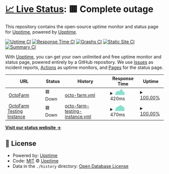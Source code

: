 # [📈 Live Status](https://https://notexpectedyet.github.io): <!--live status--> **🟥 Complete outage**

This repository contains the open-source uptime monitor and status page for [Upptime](https://upptime.js.org), powered by [Upptime](https://github.com/upptime/upptime).

[![Uptime CI](https://github.com/NotExpectedYet/service-monitoring/workflows/Uptime%20CI/badge.svg)](https://github.com/upptime/upptime/actions?query=workflow%3A%22Uptime+CI%22)
[![Response Time CI](https://github.com/NotExpectedYet/service-monitoring/workflows/Response%20Time%20CI/badge.svg)](https://github.com/upptime/upptime/actions?query=workflow%3A%22Response+Time+CI%22)
[![Graphs CI](https://github.com/NotExpectedYet/service-monitoring/workflows/Graphs%20CI/badge.svg)](https://github.com/upptime/upptime/actions?query=workflow%3A%22Graphs+CI%22)
[![Static Site CI](https://github.com/NotExpectedYet/service-monitoring/workflows/Static%20Site%20CI/badge.svg)](https://github.com/upptime/upptime/actions?query=workflow%3A%22Static+Site+CI%22)
[![Summary CI](https://github.com/NotExpectedYet/service-monitoring/workflows/Summary%20CI/badge.svg)](https://github.com/upptime/upptime/actions?query=workflow%3A%22Summary+CI%22)

With [Upptime](https://upptime.js.org), you can get your own unlimited and free uptime monitor and status page, powered entirely by a GitHub repository. We use [Issues](https://github.com/upptime/upptime/issues) as incident reports, [Actions](https://github.com/upptime/upptime/actions) as uptime monitors, and [Pages](https://https://notexpectedyet.github.io) for the status page.

<!--start: status pages-->
<!-- This summary is generated by Upptime (https://github.com/upptime/upptime) -->
<!-- Do not edit this manually, your changes will be overwritten -->
<!-- prettier-ignore -->
| URL | Status | History | Response Time | Uptime |
| --- | ------ | ------- | ------------- | ------ |
| <img alt="" src="https://favicons.githubusercontent.com/octofarm.net" height="13"> [OctoFarm](https://octofarm.net) | 🟥 Down | [octo-farm.yml](https://github.com/OctoFarm/OctoFarm-Service-Monitoring/commits/HEAD/history/octo-farm.yml) | <details><summary><img alt="Response time graph" src="./graphs/octo-farm/response-time-week.png" height="20"> 420ms</summary><br><a href="https://status.octofarm.net/history/octo-farm"><img alt="Response time 436" src="https://img.shields.io/endpoint?url=https%3A%2F%2Fraw.githubusercontent.com%2FOctoFarm%2FOctoFarm-Service-Monitoring%2FHEAD%2Fapi%2Focto-farm%2Fresponse-time.json"></a><br><a href="https://status.octofarm.net/history/octo-farm"><img alt="24-hour response time 337" src="https://img.shields.io/endpoint?url=https%3A%2F%2Fraw.githubusercontent.com%2FOctoFarm%2FOctoFarm-Service-Monitoring%2FHEAD%2Fapi%2Focto-farm%2Fresponse-time-day.json"></a><br><a href="https://status.octofarm.net/history/octo-farm"><img alt="7-day response time 420" src="https://img.shields.io/endpoint?url=https%3A%2F%2Fraw.githubusercontent.com%2FOctoFarm%2FOctoFarm-Service-Monitoring%2FHEAD%2Fapi%2Focto-farm%2Fresponse-time-week.json"></a><br><a href="https://status.octofarm.net/history/octo-farm"><img alt="30-day response time 381" src="https://img.shields.io/endpoint?url=https%3A%2F%2Fraw.githubusercontent.com%2FOctoFarm%2FOctoFarm-Service-Monitoring%2FHEAD%2Fapi%2Focto-farm%2Fresponse-time-month.json"></a><br><a href="https://status.octofarm.net/history/octo-farm"><img alt="1-year response time 436" src="https://img.shields.io/endpoint?url=https%3A%2F%2Fraw.githubusercontent.com%2FOctoFarm%2FOctoFarm-Service-Monitoring%2FHEAD%2Fapi%2Focto-farm%2Fresponse-time-year.json"></a></details> | <details><summary><a href="https://status.octofarm.net/history/octo-farm">100.00%</a></summary><a href="https://status.octofarm.net/history/octo-farm"><img alt="All-time uptime 100.00%" src="https://img.shields.io/endpoint?url=https%3A%2F%2Fraw.githubusercontent.com%2FOctoFarm%2FOctoFarm-Service-Monitoring%2FHEAD%2Fapi%2Focto-farm%2Fuptime.json"></a><br><a href="https://status.octofarm.net/history/octo-farm"><img alt="24-hour uptime 100.00%" src="https://img.shields.io/endpoint?url=https%3A%2F%2Fraw.githubusercontent.com%2FOctoFarm%2FOctoFarm-Service-Monitoring%2FHEAD%2Fapi%2Focto-farm%2Fuptime-day.json"></a><br><a href="https://status.octofarm.net/history/octo-farm"><img alt="7-day uptime 100.00%" src="https://img.shields.io/endpoint?url=https%3A%2F%2Fraw.githubusercontent.com%2FOctoFarm%2FOctoFarm-Service-Monitoring%2FHEAD%2Fapi%2Focto-farm%2Fuptime-week.json"></a><br><a href="https://status.octofarm.net/history/octo-farm"><img alt="30-day uptime 100.00%" src="https://img.shields.io/endpoint?url=https%3A%2F%2Fraw.githubusercontent.com%2FOctoFarm%2FOctoFarm-Service-Monitoring%2FHEAD%2Fapi%2Focto-farm%2Fuptime-month.json"></a><br><a href="https://status.octofarm.net/history/octo-farm"><img alt="1-year uptime 100.00%" src="https://img.shields.io/endpoint?url=https%3A%2F%2Fraw.githubusercontent.com%2FOctoFarm%2FOctoFarm-Service-Monitoring%2FHEAD%2Fapi%2Focto-farm%2Fuptime-year.json"></a></details>
| <img alt="" src="https://favicons.githubusercontent.com/testing.octofarm.net" height="13"> [OctoFarm Testing Instance](https://testing.octofarm.net) | 🟥 Down | [octo-farm-testing-instance.yml](https://github.com/OctoFarm/OctoFarm-Service-Monitoring/commits/HEAD/history/octo-farm-testing-instance.yml) | <details><summary><img alt="Response time graph" src="./graphs/octo-farm-testing-instance/response-time-week.png" height="20"> 470ms</summary><br><a href="https://status.octofarm.net/history/octo-farm-testing-instance"><img alt="Response time 514" src="https://img.shields.io/endpoint?url=https%3A%2F%2Fraw.githubusercontent.com%2FOctoFarm%2FOctoFarm-Service-Monitoring%2FHEAD%2Fapi%2Focto-farm-testing-instance%2Fresponse-time.json"></a><br><a href="https://status.octofarm.net/history/octo-farm-testing-instance"><img alt="24-hour response time 357" src="https://img.shields.io/endpoint?url=https%3A%2F%2Fraw.githubusercontent.com%2FOctoFarm%2FOctoFarm-Service-Monitoring%2FHEAD%2Fapi%2Focto-farm-testing-instance%2Fresponse-time-day.json"></a><br><a href="https://status.octofarm.net/history/octo-farm-testing-instance"><img alt="7-day response time 470" src="https://img.shields.io/endpoint?url=https%3A%2F%2Fraw.githubusercontent.com%2FOctoFarm%2FOctoFarm-Service-Monitoring%2FHEAD%2Fapi%2Focto-farm-testing-instance%2Fresponse-time-week.json"></a><br><a href="https://status.octofarm.net/history/octo-farm-testing-instance"><img alt="30-day response time 444" src="https://img.shields.io/endpoint?url=https%3A%2F%2Fraw.githubusercontent.com%2FOctoFarm%2FOctoFarm-Service-Monitoring%2FHEAD%2Fapi%2Focto-farm-testing-instance%2Fresponse-time-month.json"></a><br><a href="https://status.octofarm.net/history/octo-farm-testing-instance"><img alt="1-year response time 514" src="https://img.shields.io/endpoint?url=https%3A%2F%2Fraw.githubusercontent.com%2FOctoFarm%2FOctoFarm-Service-Monitoring%2FHEAD%2Fapi%2Focto-farm-testing-instance%2Fresponse-time-year.json"></a></details> | <details><summary><a href="https://status.octofarm.net/history/octo-farm-testing-instance">100.00%</a></summary><a href="https://status.octofarm.net/history/octo-farm-testing-instance"><img alt="All-time uptime 100.00%" src="https://img.shields.io/endpoint?url=https%3A%2F%2Fraw.githubusercontent.com%2FOctoFarm%2FOctoFarm-Service-Monitoring%2FHEAD%2Fapi%2Focto-farm-testing-instance%2Fuptime.json"></a><br><a href="https://status.octofarm.net/history/octo-farm-testing-instance"><img alt="24-hour uptime 100.00%" src="https://img.shields.io/endpoint?url=https%3A%2F%2Fraw.githubusercontent.com%2FOctoFarm%2FOctoFarm-Service-Monitoring%2FHEAD%2Fapi%2Focto-farm-testing-instance%2Fuptime-day.json"></a><br><a href="https://status.octofarm.net/history/octo-farm-testing-instance"><img alt="7-day uptime 100.00%" src="https://img.shields.io/endpoint?url=https%3A%2F%2Fraw.githubusercontent.com%2FOctoFarm%2FOctoFarm-Service-Monitoring%2FHEAD%2Fapi%2Focto-farm-testing-instance%2Fuptime-week.json"></a><br><a href="https://status.octofarm.net/history/octo-farm-testing-instance"><img alt="30-day uptime 100.00%" src="https://img.shields.io/endpoint?url=https%3A%2F%2Fraw.githubusercontent.com%2FOctoFarm%2FOctoFarm-Service-Monitoring%2FHEAD%2Fapi%2Focto-farm-testing-instance%2Fuptime-month.json"></a><br><a href="https://status.octofarm.net/history/octo-farm-testing-instance"><img alt="1-year uptime 100.00%" src="https://img.shields.io/endpoint?url=https%3A%2F%2Fraw.githubusercontent.com%2FOctoFarm%2FOctoFarm-Service-Monitoring%2FHEAD%2Fapi%2Focto-farm-testing-instance%2Fuptime-year.json"></a></details>

<!--end: status pages-->

[**Visit our status website →**](https://notexpectedyet.github.io/service-monitoring)

## 📄 License

- Powered by: [Upptime](https://github.com/upptime/upptime)
- Code: [MIT](./LICENSE) © [Upptime](https://upptime.js.org)
- Data in the `./history` directory: [Open Database License](https://opendatacommons.org/licenses/odbl/1-0/)
